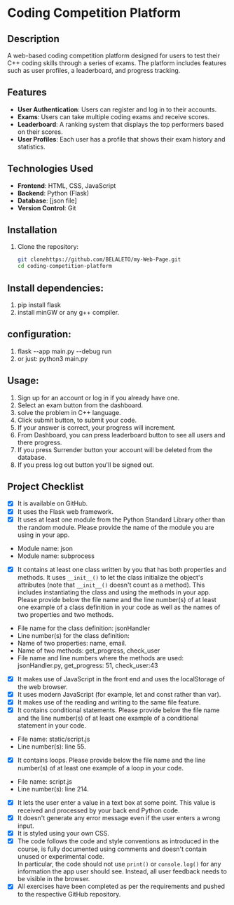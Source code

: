 # Coding Competition Platform

## Description
A web-based coding competition platform designed for users to test their C++ coding skills through a series of exams. The platform includes features such as user profiles, a leaderboard, and progress tracking.

## Features
- **User Authentication**: Users can register and log in to their accounts.
- **Exams**: Users can take multiple coding exams and receive scores.
- **Leaderboard**: A ranking system that displays the top performers based on their scores.
- **User Profiles**: Each user has a profile that shows their exam history and statistics.

## Technologies Used
- **Frontend**: HTML, CSS, JavaScript
- **Backend**: Python (Flask)
- **Database**: [json file]
- **Version Control**: Git

## Installation
1. Clone the repository:
   ```bash
   git clonehttps://github.com/BELALETO/my-Web-Page.git
   cd coding-competition-platform

## Install dependencies:
1. pip install flask
2. install minGW or any g++ compiler.

## configuration:
1. flask --app main.py --debug run
2. or just: python3 main.py

## Usage:
1. Sign up for an account or log in if you already have one.
2. Select an exam button from the dashboard.
3. solve the problem in C++ language.
4. Click submit button, to submit your code.
5. If your answer is correct, your progress will increment.
6. From Dashboard, you can press leaderboard button to see all users and there progress.
7. If you press Surrender button your account will be deleted from the database.
8. If you press log out button you'll be signed out.


## Project Checklist
- [x] It is available on GitHub.
- [x] It uses the Flask web framework.
- [x] It uses at least one module from the Python Standard Library other than the random module. Please provide the name of the module you are using in your app. 
- Module name: json
- Module name: subprocess
- [x] It contains at least one class written by you that has both properties and methods. It uses `__init__()` to let the class initialize the object's attributes (note that  `__init__()` doesn't count as a method). This includes instantiating the class and using the methods in your app. 
Please provide below the file name and the line number(s) of at least one example of a class definition in your code as well as the names of two properties and two methods. 
- File name for the class definition: jsonHandler 
- Line number(s) for the class definition: 
- Name of two properties: name, email.
- Name of two methods:  get_progress, check_user
- File name and line numbers where the methods are used: jsonHandler.py, get_progress: 51, check_user:43
- [x] It makes use of JavaScript in the front end and uses the localStorage of the web browser.
- [x] It uses modern JavaScript (for example, let and const rather than var).
- [x] It makes use of the reading and writing to the same file feature.
- [x] It contains conditional statements. Please provide below the file name and the line number(s) of at least one example of a conditional statement in your code. 
- File name: static/script.js
- Line number(s): line 55.
- [x] It contains loops. Please provide below the file name and the line number(s) of at least one example of a loop in your code. 
- File name: script.js
- Line number(s): line 214. 
- [x] It lets the user enter a value in a text box at some point. 
This value is received and processed by your back end Python code.
- [x] It doesn't generate any error message even if the user enters a wrong input. 
- [x] It is styled using your own CSS. 
- [x] The code follows the code and style conventions as introduced in the course, is fully documented using comments and doesn't contain unused or experimental code.  
In particular, the code should not use `print()` or `console.log()` for any information the app user should see. 
Instead, all user feedback needs to be visible in the browser.   
- [x] All exercises have been completed as per the requirements and pushed to the respective GitHub repository.